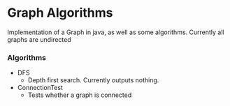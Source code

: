 # Graph Algorithms
Implementation of a Graph in java, as well as some algorithms. Currently all graphs are undirected

### Algorithms
- DFS
  - Depth first search. Currently outputs nothing.
- ConnectionTest
  - Tests whether a graph is connected 
